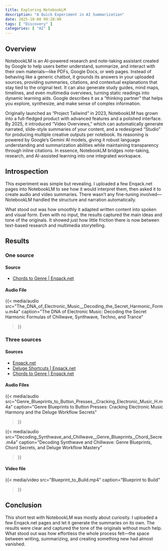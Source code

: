 ```yaml
---
title: Exploring NotebookLM
description: "A Quick Experiment in AI Summarization"
date: 2025-10-08 09:20:00
tags: [ "Discovery" ]
categories: [ "AI" ]
---
```

## Overview

NotebookLM is an AI-powered research and note-taking assistant created by Google to help users better understand, summarize, and interact with their own materials—like PDFs, Google Docs, or web pages. Instead of behaving like a generic chatbot, it grounds its answers in your uploaded sources, providing summaries, citations, and contextual explanations that stay tied to the original text. It can also generate study guides, mind maps, timelines, and even multimedia overviews, turning static readings into dynamic learning aids. Google describes it as a “thinking partner” that helps you explore, synthesize, and make sense of complex information.

Originally launched as “Project Tailwind” in 2023, NotebookLM has grown into a full-fledged product with advanced features and a polished interface. By 2025, it introduced “Video Overviews,” which can automatically generate narrated, slide-style summaries of your content, and a redesigned “Studio” for producing multiple creative outputs per notebook. Its reasoning is powered by Google’s Gemini AI models, giving it robust language understanding and summarization abilities while maintaining transparency through inline citations. In essence, NotebookLM bridges note-taking, research, and AI-assisted learning into one integrated workspace.

## Introspection

This experiment was simple but revealing. I uploaded a few Enqack.net pages into NotebookLM to see how it would interpret them, then asked it to create audio and video summaries. There wasn’t any fine-tuning involved—NotebookLM handled the structure and narration automatically.

What stood out was how smoothly it adapted written content into spoken and visual form. Even with no input, the results captured the main ideas and tone of the originals. It showed just how little friction there is now between text-based research and multimedia storytelling.

## Results

### One source

#### Source

- [Chords to Genre | Enqack.net](https://enqack.net/docs/music-theory/chords-to-genre/)

#### Audio File

{{<
media/audio
    src="The_DNA_of_Electronic_Music__Decoding_the_Secret_Harmonic_Formu.m4a"
    caption="The DNA of Electronic Music: Decoding the Secret Harmonic Formulas of Chillwave, Synthwave, Techno, and Trance"
>}}

### Three sources

#### Sources

- [Enqack.net](https://enqack.net/)
- [Deluge Shortcuts | Enqack.net](https://enqack.net/docs/synthstrom-deluge/shortcuts/)
- [Chords to Genre | Enqack.net](https://enqack.net/docs/music-theory/chords-to-genre/)

#### Audio Files

{{<
media/audio
    src="Genre_Blueprints_to_Button_Presses__Cracking_Electronic_Music_H.m4a"
    caption="Genre Blueprints to Button Presses: Cracking Electronic Music Harmony and the Deluge Workflow Secrets"
>}}

{{<
media/audio
    src="Decoding_Synthwave_and_Chillwave__Genre_Blueprints,_Chord_Secre.m4a"
    caption="Decoding Synthwave and Chillwave: Genre Blueprints, Chord Secrets, and Deluge Workflow Mastery"
>}}

#### Video file

{{<
media/video
    src="Blueprint_to_Build.mp4"
    caption="Blueprint to Build"
>}}

## Conclusion

This short test with NotebookLM was mostly about curiosity. I uploaded a few Enqack.net pages and let it generate the summaries on its own. The results were clear and captured the tone of the originals without much help. What stood out was how effortless the whole process felt—the space between writing, summarizing, and creating something new had almost vanished.
